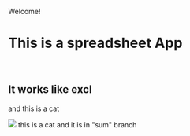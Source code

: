 Welcome!

This is a spreadsheet App
=========================

 

It works like excl 
-------------------

and this is a cat

![](https://static.pexels.com/photos/104827/cat-pet-animal-domestic-104827.jpeg)
this is a cat and it is in "sum" branch

 

 
=
